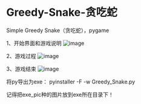 # Greedy-Snake-贪吃蛇
Simple Greedy Snake（贪吃蛇），pygame

1、开始界面和游戏说明
![image](https://github.com/zamLily/Greedy-Snake-/blob/master/start.png)

2、游戏过程
![image](https://github.com/zamLily/Greedy-Snake-/blob/master/process.png)

3、游戏结束
![image](https://github.com/zamLily/Greedy-Snake-/blob/master/end.png)


将py导出为exe：
pyinstaller -F -w Greedy_Snake.py

记得把exe_pic种的图片放到exe所在目录下！

